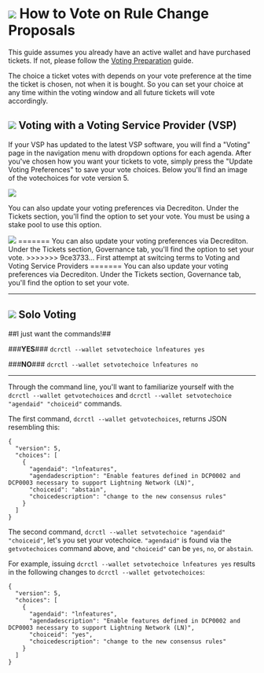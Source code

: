 # <img class="dcr-icon" src="/img/dcr-icons/TicketVoted.svg" /> **How to Vote on Rule Change Proposals**

This guide assumes you already have an active wallet and have purchased tickets. If not, please follow the [Voting Preparation](consensus-rules-voting.md#voting-preparation) guide.

The choice a ticket votes with depends on your vote preference at the time the ticket is chosen, not when it is bought. So you can set your choice at any time within the voting window and all future tickets will vote accordingly.

## <img class="dcr-icon" src="/img/dcr-icons/Pool.svg" /> **Voting with a Voting Service Provider (VSP)**

If your VSP has updated to the latest VSP software, you will find a "Voting" page in the navigation menu with dropdown options for each agenda. After you've chosen how you want your tickets to vote, simply press the "Update Voting Preferences" to save your vote choices. Below you'll find an image of the votechoices for vote version 5.

<img src="/img/voting_preferences.png">

You can also update your voting preferences via Decrediton. Under the Tickets section, you'll find the option to set your vote. You must be using a stake pool to use this option.

<img src="/img/decrediton/voting.png">
=======
You can also update your voting preferences via Decrediton. Under the Tickets section, Governance tab, you'll find the option to set your vote.
>>>>>>> 9ce3733... First attempt at switcing terms to Voting and Voting Service Providers
=======
You can also update your voting preferences via Decrediton. Under the Tickets section, Governance tab, you'll find the option to set your vote.

---------------------------

## <img class="dcr-icon" src="/img/dcr-icons/Solo.svg" /> **Solo Voting**

##I just want the commands!##

###**YES**###
`dcrctl --wallet setvotechoice lnfeatures yes`

###**NO**###
`dcrctl --wallet setvotechoice lnfeatures no`

----------------

Through the command line, you'll want to familiarize yourself with the `dcrctl --wallet getvotechoices` and `dcrctl --wallet setvotechoice "agendaid" "choiceid"` commands.

The first command, `dcrctl --wallet getvotechoices`, returns JSON resembling this:

```
{
  "version": 5,
  "choices": [
    {
      "agendaid": "lnfeatures",
      "agendadescription": "Enable features defined in DCP0002 and DCP0003 necessary to support Lightning Network (LN)",
      "choiceid": "abstain",
      "choicedescription": "change to the new consensus rules"
    }
  ]
}
```

The second command, `dcrctl --wallet setvotechoice "agendaid" "choiceid"`, let's you set your votechoice. `"agendaid"` is found via the `getvotechoices` command above, and `"choiceid"` can be `yes`, `no`, or `abstain`.

For example, issuing `dcrctl --wallet setvotechoice lnfeatures yes` results in the following changes to `dcrctl --wallet getvotechoices`:

```
{
  "version": 5,
  "choices": [
    {
      "agendaid": "lnfeatures",
      "agendadescription": "Enable features defined in DCP0002 and DCP0003 necessary to support Lightning Network (LN)",
      "choiceid": "yes",
      "choicedescription": "change to the new consensus rules"
    }
  ]
}
```
